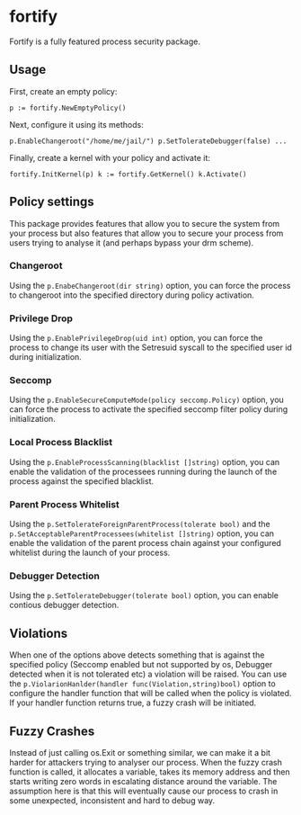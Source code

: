 # fortify
Fortify is a fully featured process security package.

## Usage
First, create an empty policy:

`p := fortify.NewEmptyPolicy()`

Next, configure it using its methods:

`p.EnableChangeroot("/home/me/jail/")
p.SetTolerateDebugger(false)
...`

Finally, create a kernel with your policy and activate it:

`fortify.InitKernel(p)
k := fortify.GetKernel()
k.Activate()`

## Policy settings
This package provides features that allow you to secure the system from your process but also features that allow you to secure your process from users trying to analyse it (and perhaps bypass your drm scheme).

### Changeroot
Using the `p.EnabeChangeroot(dir string)` option, you can force the process to changeroot into the specified directory during policy activation.

### Privilege Drop
Using the `p.EnablePrivilegeDrop(uid int)` option, you can force the process to change its user with the Setresuid syscall to the specified user id during initialization.

### Seccomp
Using the `p.EnableSecureComputeMode(policy seccomp.Policy)` option, you can force the process to activate the specified seccomp filter policy during initialization.

### Local Process Blacklist
Using the `p.EnableProcessScanning(blacklist []string)` option, you can enable the validation of the processees running during the launch of the process against the specified blacklist.

### Parent Process Whitelist
Using the `p.SetTolerateForeignParentProcess(tolerate bool)` and the `p.SetAcceptableParentProcessees(whitelist []string)` option, you can enable the validation of the parent process chain against your configured whitelist during the launch of your process.

### Debugger Detection
Using the `p.SetTolerateDebugger(tolerate bool)` option, you can enable contious debugger detection.

## Violations
When one of the options above detects something that is against the specified policy (Seccomp enabled but not supported by os, Debugger detected when it is not tolerated etc) a violation will be raised. You can use the `p.ViolarionHanlder(handler func(Violation,string)bool)` option to configure the handler function that will be called when the policy is violated. If your handler function returns true, a fuzzy crash will be initiated.

## Fuzzy Crashes
Instead of just calling os.Exit or something similar, we can make it a bit harder for attackers trying to analyser our process. When the fuzzy crash function is called, it allocates a variable, takes its memory address and then starts writing zero words in escalating distance around the variable. The assumption here is that this will eventually cause our process to crash in some unexpected, inconsistent and hard to debug way.